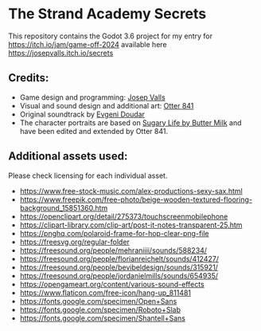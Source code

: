 # The Strand Academy Secrets
This repository contains the Godot 3.6 project for my entry for https://itch.io/jam/game-off-2024 available here https://josepvalls.itch.io/secrets

## Credits:
* Game design and programming: [Josep Valls](https://josepvalls.itch.io/)
* Visual and sound design and additional art: [Otter 841](https://otter841.itch.io/)
* Original soundtrack by [Evgeni Doudar](https://evgenidoudar.itch.io/)
* The character portraits are based on [Sugary Life by Butter Milk](https://butterymilk.itch.io/sugary-life) and have been edited and extended by Otter 841.

## Additional assets used:
Please check licensing for each individual asset.
* https://www.free-stock-music.com/alex-productions-sexy-sax.html
* https://www.freepik.com/free-photo/beige-wooden-textured-flooring-background_15851360.htm
* https://openclipart.org/detail/275373/touchscreenmobilephone
* https://clipart-library.com/clip-art/post-it-notes-transparent-25.htm
* https://pnghq.com/polaroid-frame-for-hop-clear-png-file
* https://freesvg.org/regular-folder
* https://freesound.org/people/mehraniiii/sounds/588234/
* https://freesound.org/people/florianreichelt/sounds/412427/
* https://freesound.org/people/bevibeldesign/sounds/315921/
* https://freesound.org/people/jordanielmills/sounds/654935/
* https://opengameart.org/content/various-sound-effects
* https://www.flaticon.com/free-icon/hang-up_811481
* https://fonts.google.com/specimen/Open+Sans
* https://fonts.google.com/specimen/Roboto+Slab
* https://fonts.google.com/specimen/Shantell+Sans
